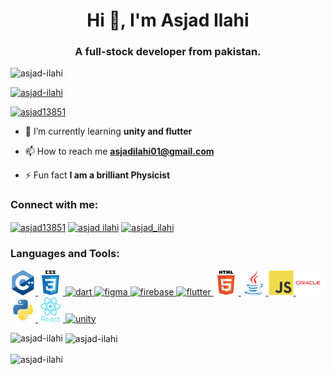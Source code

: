 <h1 align="center">Hi 👋, I'm Asjad Ilahi</h1>
<h3 align="center">A full-stock developer from pakistan.</h3>

<p align="left"> <img src="https://komarev.com/ghpvc/?username=asjad-ilahi&label=Profile%20views&color=0e75b6&style=flat" alt="asjad-ilahi" /> </p>

<p align="left"> <a href="https://github.com/ryo-ma/github-profile-trophy"><img src="https://github-profile-trophy.vercel.app/?username=asjad-ilahi" alt="asjad-ilahi" /></a> </p>

<p align="left"> <a href="https://twitter.com/asjad13851" target="blank"><img src="https://img.shields.io/twitter/follow/asjad13851?logo=twitter&style=for-the-badge" alt="asjad13851" /></a> </p>

- 🌱 I’m currently learning **unity and flutter**

- 📫 How to reach me **asjadilahi01@gmail.com**

- ⚡ Fun fact **I am a brilliant Physicist**

<h3 align="left">Connect with me:</h3>
<p align="left">
<a href="https://twitter.com/asjad13851" target="blank"><img align="center" src="https://raw.githubusercontent.com/rahuldkjain/github-profile-readme-generator/master/src/images/icons/Social/twitter.svg" alt="asjad13851" height="30" width="40" /></a>
<a href="https://linkedin.com/in/asjad ilahi" target="blank"><img align="center" src="https://raw.githubusercontent.com/rahuldkjain/github-profile-readme-generator/master/src/images/icons/Social/linked-in-alt.svg" alt="asjad ilahi" height="30" width="40" /></a>
<a href="https://instagram.com/asjad_ilahi" target="blank"><img align="center" src="https://raw.githubusercontent.com/rahuldkjain/github-profile-readme-generator/master/src/images/icons/Social/instagram.svg" alt="asjad_ilahi" height="30" width="40" /></a>
</p>

<h3 align="left">Languages and Tools:</h3>
<p align="left"> <a href="https://www.w3schools.com/cpp/" target="_blank" rel="noreferrer"> <img src="https://raw.githubusercontent.com/devicons/devicon/master/icons/cplusplus/cplusplus-original.svg" alt="cplusplus" width="40" height="40"/> </a> <a href="https://www.w3schools.com/css/" target="_blank" rel="noreferrer"> <img src="https://raw.githubusercontent.com/devicons/devicon/master/icons/css3/css3-original-wordmark.svg" alt="css3" width="40" height="40"/> </a> <a href="https://dart.dev" target="_blank" rel="noreferrer"> <img src="https://www.vectorlogo.zone/logos/dartlang/dartlang-icon.svg" alt="dart" width="40" height="40"/> </a> <a href="https://www.figma.com/" target="_blank" rel="noreferrer"> <img src="https://www.vectorlogo.zone/logos/figma/figma-icon.svg" alt="figma" width="40" height="40"/> </a> <a href="https://firebase.google.com/" target="_blank" rel="noreferrer"> <img src="https://www.vectorlogo.zone/logos/firebase/firebase-icon.svg" alt="firebase" width="40" height="40"/> </a> <a href="https://flutter.dev" target="_blank" rel="noreferrer"> <img src="https://www.vectorlogo.zone/logos/flutterio/flutterio-icon.svg" alt="flutter" width="40" height="40"/> </a> <a href="https://www.w3.org/html/" target="_blank" rel="noreferrer"> <img src="https://raw.githubusercontent.com/devicons/devicon/master/icons/html5/html5-original-wordmark.svg" alt="html5" width="40" height="40"/> </a> <a href="https://www.java.com" target="_blank" rel="noreferrer"> <img src="https://raw.githubusercontent.com/devicons/devicon/master/icons/java/java-original.svg" alt="java" width="40" height="40"/> </a> <a href="https://developer.mozilla.org/en-US/docs/Web/JavaScript" target="_blank" rel="noreferrer"> <img src="https://raw.githubusercontent.com/devicons/devicon/master/icons/javascript/javascript-original.svg" alt="javascript" width="40" height="40"/> </a> <a href="https://www.oracle.com/" target="_blank" rel="noreferrer"> <img src="https://raw.githubusercontent.com/devicons/devicon/master/icons/oracle/oracle-original.svg" alt="oracle" width="40" height="40"/> </a> <a href="https://www.python.org" target="_blank" rel="noreferrer"> <img src="https://raw.githubusercontent.com/devicons/devicon/master/icons/python/python-original.svg" alt="python" width="40" height="40"/> </a> <a href="https://reactjs.org/" target="_blank" rel="noreferrer"> <img src="https://raw.githubusercontent.com/devicons/devicon/master/icons/react/react-original-wordmark.svg" alt="react" width="40" height="40"/> </a> <a href="https://unity.com/" target="_blank" rel="noreferrer"> <img src="https://www.vectorlogo.zone/logos/unity3d/unity3d-icon.svg" alt="unity" width="40" height="40"/> </a> </p>

<p><img align="left" src="https://github-readme-stats.vercel.app/api/top-langs?username=asjad-ilahi&show_icons=true&locale=en&layout=compact" alt="asjad-ilahi" /></p>

<p>&nbsp;<img align="center" src="https://github-readme-stats.vercel.app/api?username=asjad-ilahi&show_icons=true&locale=en" alt="asjad-ilahi" /></p>

<p><img align="center" src="https://github-readme-streak-stats.herokuapp.com/?user=asjad-ilahi&" alt="asjad-ilahi" /></p>







<!---
Asjad-Ilahi/Asjad-Ilahi is a ✨ special ✨ repository because its `README.md` (this file) appears on your GitHub profile.
You can click the Preview link to take a look at your changes.
--->
